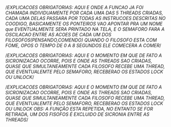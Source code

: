 /*EXPLICACOES OBRIGATORIAS:
        AQUI E ONDE A FUNCAO JA FOI CHAMADA INDIVIDUAMENTE POR CADA UMA DAS 5 THREADS CRIADAS, CADA UMA DELAS
        PASSARA POR TODAS AS INSTRUCOES DESCRITAS NO COODIGO, BASICAMENTE OS PONTEIROS VAO APONTAR PRA UM NOME que
        EVENTUALMENTE SERA PRINTADO NA TELA, E O SEMAFORO FARA A OSCILACAO ENTRE AS ACOES DE CADA UM DOS FILOSOFOS(PENSANDO,COMENDO)
        QUANDO O FILOSOFO ESTA COM FOME, OPOS O TEMPO DE 0 A 8 SEGUNDOS ELE COMECERA A COMER*/
        
        
/*EXPLICACOES OBRIGATORIAS:
    AQUI E O MOMENTO EM QUE DE FATO A SICRONIZACAO OCORRE, POIS E ONDE AS THREADS SAO CRIADAS, QUASE QUE SIMULTANEAMENTE
    CADA FILOSOFO RECEBE UMA THREAD, QUE EVENTUALEMTE PELO SEMAFORO, RECEBERAO OS ESTADOS LOCK OU UNLOCK*/
    

/*EXPLICACOES OBRIGATORIAS:
    AQUI E O MOMENTO EM QUE DE FATO A SICRONIZACAO OCORRE, POIS E ONDE AS THREADS SAO CRIADAS, QUASE QUE SIMULTANEAMENTE
    CADA FILOSOFO RECEBE UMA THREAD, QUE EVENTUALEMTE PELO SEMAFORO, RECEBERAO OS ESTADOS LOCK OU UNLOCK 
    OBS: A FUNÇÃO ESTA REPETIDA, NO ENTANTO SE FOR RETIRADA, UM DOS FISOFOS É EXCLUIDO DE SICRONIA ENTRE AS THREADS*/
